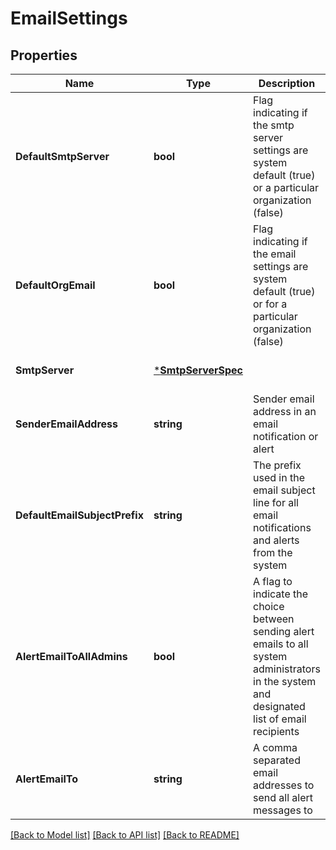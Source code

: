 # EmailSettings

## Properties
Name | Type | Description | Notes
------------ | ------------- | ------------- | -------------
**DefaultSmtpServer** | **bool** | Flag indicating if the smtp server settings are system default (true) or a particular organization (false)  | [optional] [default to null]
**DefaultOrgEmail** | **bool** | Flag indicating if the email settings are system default (true) or for a particular organization (false)  | [optional] [default to null]
**SmtpServer** | [***SmtpServerSpec**](SmtpServerSpec.md) |  | [optional] [default to null]
**SenderEmailAddress** | **string** | Sender email address in an email notification or alert  | [optional] [default to null]
**DefaultEmailSubjectPrefix** | **string** | The prefix used in the email subject line for all email notifications and alerts from the system  | [optional] [default to null]
**AlertEmailToAllAdmins** | **bool** | A flag to indicate the choice between sending alert emails to all system administrators in the system and designated list of email recipients  | [optional] [default to null]
**AlertEmailTo** | **string** | A comma separated email addresses to send all alert messages to  | [optional] [default to null]

[[Back to Model list]](../README.md#documentation-for-models) [[Back to API list]](../README.md#documentation-for-api-endpoints) [[Back to README]](../README.md)


